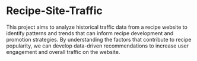 # Recipe-Site-Traffic
This project aims to analyze historical traffic data from a recipe website to identify patterns and trends that can inform recipe development and promotion strategies. By understanding the factors that contribute to recipe popularity, we can develop data-driven recommendations to increase user engagement and overall traffic on the website.